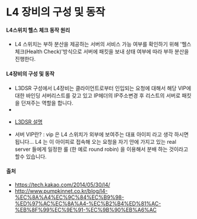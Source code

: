 # L4 장비의 구성 및 동작
#### L4스위치 헬스 체크 동작 원리 
- L4 스위치는 부하 분산을 제공하는 서버의 서비스 가능 여부를 확인하기 위해 '헬스 체크(Health Check)'방식으로 서버에 패킷을 보내 
상태 여부에 따라 부하 분산을 진행한다. 

#### L4장비의 구성 및 동작
- L3DSR 구성에서 L4장비는 클라이언트로부터 인입되는 요청에 대해서 해당 VIP에 대한 바인딩 서버리스트를 갖고 있고 IP헤더의
IP주소변경 후 리스트의 서버로 패킷을 던져주는 역할을 합니다.
- 


* [L3DSR 설명]( https://tech.kakao.com/2014/05/28/l3dsr/)
- 서버 VIP란? : vip 은 L4 스위치가 외부에 보여주는 대표 아이피 라고 생각 하시면 됩니다... 
L4 는 이 아이피로 접속해 오는 요청을 자기 안에 가지고 있는 real server 들에게 일정한 룰 (한 예로 round robin) 을 이용해서 
분배 하는 것이라고 할수 있습니다.  



#### 출처
- https://tech.kakao.com/2014/05/30/l4/
- http://www.pumpkinnet.co.kr/blog/l4-%EC%8A%A4%EC%9C%84%EC%B9%98-%ED%97%AC%EC%8A%A4-%EC%B2%B4%ED%81%AC-%EB%8F%99%EC%9E%91-%EC%9B%90%EB%A6%AC
